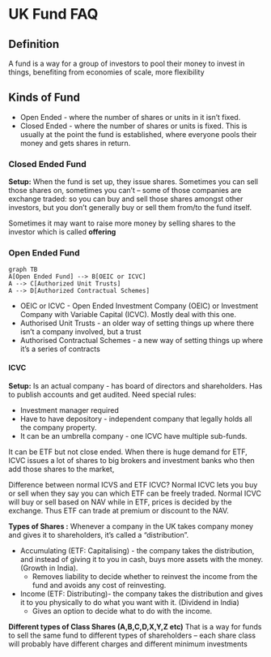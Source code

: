 
# UK Fund FAQ

## **Definition**
A fund is a way for a group of investors to pool their money to invest in things, benefiting from economies of scale, more flexibility

## **Kinds of Fund**
- Open Ended - where the number of shares or units in it isn’t fixed.
- Closed Ended - where the number of shares or units is fixed. This is usually at the point the fund is established, where everyone pools their money and gets shares in return.

### Closed Ended Fund
**Setup:** When the fund is set up, they issue shares. Sometimes you can sell those shares on, sometimes you can’t – some of those companies are exchange traded: so you can buy and sell those shares amongst other investors, but you don’t generally buy or sell them from/to the fund itself.

Sometimes it may want to raise more money by selling shares to the investor which is called **offering**

### Open Ended Fund
```mermaid
graph TB
A[Open Ended Fund] --> B[OEIC or ICVC]
A --> C[Authorized Unit Trusts]
A --> D[Authorized Contractual Schemes]
```
- OEIC or ICVC - Open Ended Investment Company (OEIC) or Investment Company with Variable Capital (ICVC). Mostly deal with this one.
- Authorised Unit Trusts - an older way of setting things up where there isn’t a company involved, but a trust
- Authorised Contractual Schemes - a new way of setting things up where it’s a series of contracts

#### ICVC 
**Setup:** Is an actual company - has board of directors and shareholders. Has to publish accounts and get audited. Need special rules:

- Investment manager required
- Have to have depository - independent company that legally holds all the company property.
- It can be an umbrella company - one ICVC have multiple sub-funds.

It can be ETF but not close ended. When there is huge demand for ETF, ICVC issues a lot of shares to big brokers and investment banks who then add those shares to the market,

Difference between normal ICVS and ETF ICVC?
Normal ICVC lets you buy or sell when they say you can which ETF can be freely traded. Normal ICVC will buy or sell based on NAV while in ETF, prices is decided by the exchange. Thus ETF can trade at premium or discount to the NAV.

**Types of Shares :**
Whenever a company in the UK takes company money and gives it to shareholders, it’s called a “distribution”.

- Accumulating (ETF: Capitalising) - the company takes the distribution, and instead of giving it to you in cash, buys more assets with the money. (Growth in India). 
	- Removes liability to decide whether to reinvest the income from the fund and avoids any cost of reinvesting.
- Income (ETF: Distributing)- the company takes the distribution and gives it to you physically to do what you want with it. (Dividend in India)
	- Gives an option to decide what to do with the income.

**Different types of Class Shares (A,B,C,D,X,Y,Z etc)**
That is a way for funds to sell the same fund to different types of shareholders – each share class will probably have different charges and different minimum investments
 


<!--stackedit_data:
eyJoaXN0b3J5IjpbLTEzMDU3NDgzODIsLTE3NjA0Mzc2NDhdfQ
==
-->